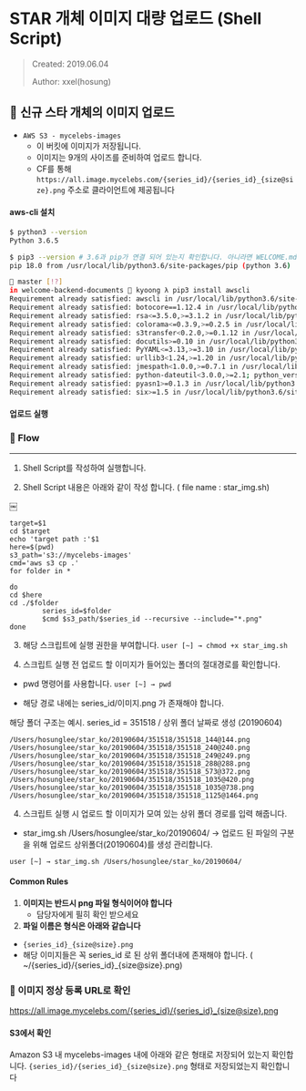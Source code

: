 # STAR 개체 이미지 대량 업로드 (Shell Script)
> Created: 2019.06.04
>
> Author: xxel(hosung)

## 📸 신규 스타  개체의 이미지 업로드

- `AWS S3 - mycelebs-images`
    - 이 버킷에 이미지가 저장됩니다.
    - 이미지는 9개의 사이즈를 준비하여 업로드 합니다.
    - CF를 통해 `https://all.image.mycelebs.com/{series_id}/{series_id}_{size@size}.png` 주소로 클라이언트에 제공됩니다

#### aws-cli 설치

```bash
$ python3 --version
Python 3.6.5

$ pip3 --version # 3.6과 pip가 연결 되어 있는지 확인합니다. 아니라면 WELCOME.md 를 참고해 파이썬을 설치하세요
pip 18.0 from /usr/local/lib/python3.6/site-packages/pip (python 3.6)

🌵 master [!?]
in welcome-backend-documents 🐶 kyoong λ pip3 install awscli
Requirement already satisfied: awscli in /usr/local/lib/python3.6/site-packages (1.16.14)
Requirement already satisfied: botocore==1.12.4 in /usr/local/lib/python3.6/site-packages (from awscli) (1.12.4)
Requirement already satisfied: rsa<=3.5.0,>=3.1.2 in /usr/local/lib/python3.6/site-packages (from awscli) (3.4.2)
Requirement already satisfied: colorama<=0.3.9,>=0.2.5 in /usr/local/lib/python3.6/site-packages (from awscli) (0.3.9)
Requirement already satisfied: s3transfer<0.2.0,>=0.1.12 in /usr/local/lib/python3.6/site-packages (from awscli) (0.1.13)
Requirement already satisfied: docutils>=0.10 in /usr/local/lib/python3.6/site-packages (from awscli) (0.14)
Requirement already satisfied: PyYAML<=3.13,>=3.10 in /usr/local/lib/python3.6/site-packages (from awscli) (3.13)
Requirement already satisfied: urllib3<1.24,>=1.20 in /usr/local/lib/python3.6/site-packages (from botocore==1.12.4->awscli) (1.23)
Requirement already satisfied: jmespath<1.0.0,>=0.7.1 in /usr/local/lib/python3.6/site-packages (from botocore==1.12.4->awscli) (0.9.3)
Requirement already satisfied: python-dateutil<3.0.0,>=2.1; python_version >= "2.7" in /usr/local/lib/python3.6/site-packages (from botocore==1.12.4->awscli) (2.7.3)
Requirement already satisfied: pyasn1>=0.1.3 in /usr/local/lib/python3.6/site-packages (from rsa<=3.5.0,>=3.1.2->awscli) (0.4.4)
Requirement already satisfied: six>=1.5 in /usr/local/lib/python3.6/site-packages (from python-dateutil<3.0.0,>=2.1; python_version >= "2.7"->botocore==1.12.4->awscli) (1.11.0)
```

#### 업로드 실행


### 🌊 Flow
---
1. Shell Script를 작성하여 실행합니다. 

2. Shell Script 내용은 아래와 같이 작성 합니다. ( file name : star_img.sh)

￼

```#!/bin/bash
target=$1
cd $target
echo 'target path :'$1
here=$(pwd)
s3_path='s3://mycelebs-images'
cmd='aws s3 cp .'
for folder in *

do
cd $here
cd ./$folder
        series_id=$folder
        $cmd $s3_path/$series_id --recursive --include="*.png"
done
```

3. 해당 스크립트에 실행 권한을 부여합니다.
```user [~] → chmod +x star_img.sh```


4. 스크립트 실행 전 업로드 할 이미지가 들어있는 폴더의 절대경로를 확인합니다.
- pwd 명령어를 사용합니다.
```user [~] → pwd```

- 해당 경로 내에는 series_id/이미지.png 가 존재해야 합니다. 

해당 폴더 구조는 예시. series_id = 351518 / 상위 폴더 날짜로 생성 (20190604)
```/Users/hosunglee/star_ko/20190604/351518/351518_108@108.png
/Users/hosunglee/star_ko/20190604/351518/351518_144@144.png
/Users/hosunglee/star_ko/20190604/351518/351518_240@240.png
/Users/hosunglee/star_ko/20190604/351518/351518_249@249.png
/Users/hosunglee/star_ko/20190604/351518/351518_288@288.png
/Users/hosunglee/star_ko/20190604/351518/351518_573@372.png
/Users/hosunglee/star_ko/20190604/351518/351518_1035@420.png
/Users/hosunglee/star_ko/20190604/351518/351518_1035@738.png
/Users/hosunglee/star_ko/20190604/351518/351518_1125@1464.png
```

4. 스크립트 실행 시 업로드 할 이미지가 모여 있는 상위 폴더 경로를 입력 해줍니다.
- star_img.sh /Users/hosunglee/star_ko/20190604/ -> 업로드 된 파일의 구분을 위해 업로드 상위폴더(20190604)를 생성 관리합니다.

```user [~] → star_img.sh /Users/hosunglee/star_ko/20190604/```


#### Common Rules
1. **이미지는 반드시 png 파일 형식이어야 합니다** 
    - 담당자에게 필히 확인 받으세요
2. **파일 이름은 형식은 아래와 같습니다**
- `{series_id}_{size@size}.png`
- 해당 이미지들은 꼭 series_id 로 된 상위 폴더내에 존재해야 합니다. ( ~/{series_id}/{series_id}_{size@size}.png)

### 👀 이미지 정상 등록 URL로 확인
https://all.image.mycelebs.com/{series_id}/{series_id}_{size@size}.png

#### S3에서 확인
Amazon S3 내 mycelebs-images 내에 아래와 같은 형태로 저장되어 있는지 확인합니다. 
`{series_id}/{series_id}_{size@size}.png` 형태로 저장되었는지 확인합니다


